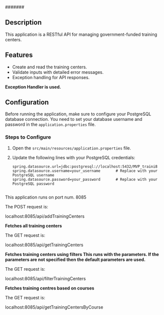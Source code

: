 #######

## Description
This application is a RESTful API for managing government-funded training centers.

## Features
- Create and read the training centers.
- Validate inputs with detailed error messages.
- Exception handling for API responses.

**Exception Handler is used.**


## Configuration

Before running the application, make sure to configure your PostgreSQL database connection. You need to set your database username and password in the `application.properties` file.

### Steps to Configure

1. Open the `src/main/resources/application.properties` file.
2. Update the following lines with your PostgreSQL credentials:

   ```properties
   spring.datasource.url=jdbc:postgresql://localhost:5432/MVP_traini8
   spring.datasource.username=your_username       # Replace with your PostgreSQL username
   spring.datasource.password=your_password       # Replace with your PostgreSQL password


This application runs on port num. 8085


The POST request is: 

localhost:8085/api/addTrainingCenters

**Fetches all training centers**

The GET request is: 

localhost:8085/api/getTrainingCenters



**Fetches training centers using filters
This runs with the parameters. If the parameters are not specified then the default parameters are used.**

The GET request is: 

localhost:8085/api/filterTrainingCenters

**Fetches training centres based on courses**

The GET request is:

localhost:8085/api/getTrainingCentersByCourse

